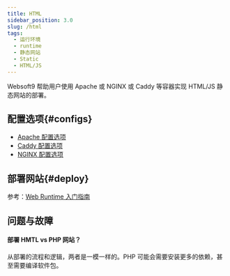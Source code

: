 ```yaml
---
title: HTML
sidebar_position: 3.0
slug: /html
tags:
  - 运行环境
  - runtime
  - 静态网站
  - Static
  - HTML/JS
---
```


Websoft9 帮助用户使用 Apache 或 NGINX 或 Caddy 等容器实现 HTML/JS 静态网站的部署。   

## 配置选项{#configs}

- [Apache 配置选项](./apache)
- [Caddy  配置选项](./caddy)
- [NGINX 配置选项](./nginx)

## 部署网站{#deploy}

参考：[Web Runtime 入门指南](./runtime)

## 问题与故障

#### 部署 HMTL vs PHP 网站？

从部署的流程和逻辑，两者是一模一样的。PHP 可能会需要安装更多的依赖，甚至需要编译软件包。  